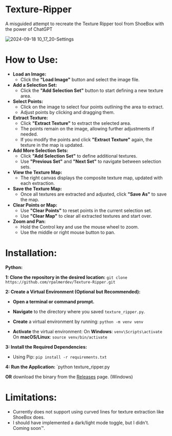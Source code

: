 # Texture-Ripper
A misguided attempt to recreate the Texture Ripper tool from ShoeBox with the power of ChatGPT

![2024-09-18 10_17_20-Settings](https://github.com/user-attachments/assets/17da90ec-4a2d-43b1-bd3f-53facecc2e92)

# How to Use:

- **Load an Image:**
    - Click the **"Load Image"** button and select the image file.
- **Add a Selection Set:**
    - Click the **"Add Selection Set"** button to start defining a new texture area.
- **Select Points:**
    - Click on the image to select four points outlining the area to extract.
    - Adjust points by clicking and dragging them.
- **Extract Texture:**
    - Click **"Extract Texture"** to extract the selected area.
    - The points remain on the image, allowing further adjustments if needed.
    - If you modify the points and click **"Extract Texture"** again, the texture in the map is updated.
- **Add More Selection Sets:**
    - Click **"Add Selection Set"** to define additional textures.
    - Use **"Previous Set"** and **"Next Set"** to navigate between selection sets.
- **View the Texture Map:**
    - The right canvas displays the composite texture map, updated with each extraction.
- **Save the Texture Map:**
    - Once all textures are extracted and adjusted, click **"Save As"** to save the map.
- **Clear Points or Map:**
    - Use **"Clear Points"** to reset points in the current selection set.
    - Use **"Clear Map"** to clear all extracted textures and start over.
- **Zoom and Pan:**
    - Hold the Control key and use the mouse wheel to zoom.
    - Use the middle or right mouse button to pan.

# Installation:

**Python:**

**1: Clone the repository in the desired location:**
`git clone https://github.com/rpalmerdev/Texture-Ripper.git`

**2: Create a Virtual Environment (Optional but Recommended):**

- **Open a terminal or command prompt.**
    
- **Navigate** to the directory where you saved `texture_ripper.py`.
    
- **Create** a virtual environment by running:
  `python -m venv venv`
  
- **Activate** the virtual environment:
  On **Windows**:
  `venv\Scripts\activate`
  On **macOS/Linux**:
  `source venv/bin/activate`

**3: Install the Required Dependencies:**
- Using Pip:
  `pip install -r requirements.txt`

**4: Run the Application:**
`python texture_ripper.py

**OR** download the binary from the [Releases](https://github.com/rpalmerdev/Texture-Ripper/releases/tag/v1.0.0) page. (Windows)

# Limitations:

- Currently does not support using curved lines for texture extraction like ShoeBox does.
- I should have implemented a dark/light mode toggle, but I didn't. Coming soon™.

